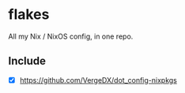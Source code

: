 # flakes

All my Nix / NixOS config, in one repo.

## Include

 - [x] https://github.com/VergeDX/dot_config-nixpkgs
